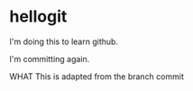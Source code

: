 # hellogit
I'm doing this to learn github.

I'm committing again.

WHAT
This is adapted from the branch commit
